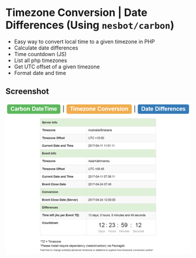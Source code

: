 # Timezone Conversion | Date Differences (Using `nesbot/carbon`)

 - Easy way to convert local time to a given timezone in PHP
 - Calculate date differences
 - Time countdown  (JS)
 - List all php timezones
 - Get UTC offset of a given timezone
 - Format date and time

## Screenshot
![Timezone Conversion Screenshot](https://github.com/dambergautam/timezone/blob/master/screenshot/sample_output.PNG?raw=true)
